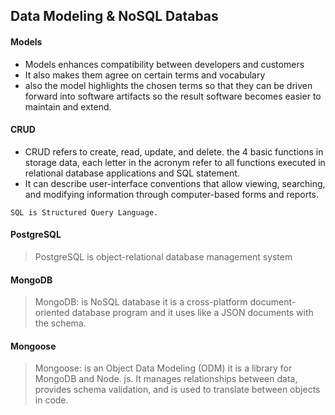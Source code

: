 ## Data Modeling & NoSQL Databas

#### Models
- Models enhances compatibility between developers and customers
- It also makes them agree on certain terms and vocabulary
- also the model highlights the chosen terms so that they can be driven forward into software artifacts so the result software becomes easier to maintain and extend.

#### CRUD
- CRUD  refers to create, read, update, and delete. the 4 basic functions in storage data, each letter in the acronym refer to all functions executed in relational database applications and SQL statement.
- It can describe user-interface conventions that allow viewing, searching, and modifying information through computer-based forms and reports.

`SQL is Structured Query Language.` 

#### PostgreSQL
> PostgreSQL is object-relational database management system

#### MongoDB
> MongoDB: is NoSQL database it is a cross-platform document-oriented database program and it uses like a JSON documents with the schema.

#### Mongoose
> Mongoose: is an Object Data Modeling (ODM) it is a  library for MongoDB and Node. js. It manages relationships between data, provides schema validation, and is used to translate between objects in code.
